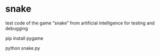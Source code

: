 # snake
test code of the game “snake” from artificial intelligence for testing and debugging

pip install pygame

python snake.py
